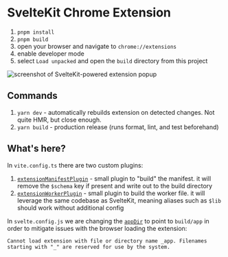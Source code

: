# SvelteKit Chrome Extension

1. `pnpm install`
2. `pnpm build`
3. open your browser and navigate to `chrome://extensions`
4. enable developer mode
5. select `Load unpacked` and open the `build` directory from this project

![screenshot of SvelteKit-powered extension popup](./screenshot.png)

## Commands

1. `yarn dev` - automatically rebuilds extension on detected changes. Not quite HMR, but close enough.
2. `yarn build` - production release (runs format, lint, and test beforehand)

## What's here?

In `vite.config.ts` there are two custom plugins:

1. [`extensionManifestPlugin`](https://github.com/josefaidt/sveltekit-chrome-extension/blob/main/vite.config.ts#L9) - small plugin to "build" the manifest. it will remove the `$schema` key if present and write out to the build directory
2. [`extensionWorkerPlugin`](https://github.com/josefaidt/sveltekit-chrome-extension/blob/main/vite.config.ts#L53) - small plugin to build the worker file. it will leverage the same codebase as SvelteKit, meaning aliases such as `$lib` should work without additional config

In `svelte.config.js` we are changing the [`appDir`](https://kit.svelte.dev/docs/configuration) to point to `build/app` in order to mitigate issues with the browser loading the extension:

```text
Cannot load extension with file or directory name _app. Filenames starting with "_" are reserved for use by the system.
```
